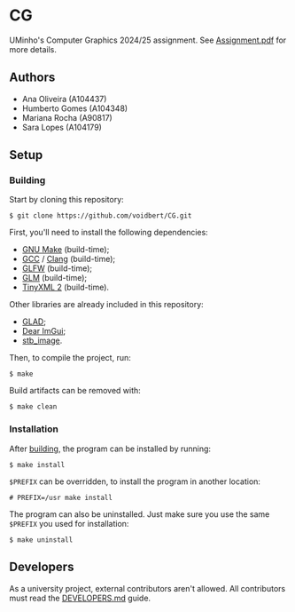 # CG

UMinho's Computer Graphics 2024/25 assignment. See [Assignment.pdf](Assignment.pdf) for more
details.

## Authors

 - Ana Oliveira (A104437)
 - Humberto Gomes (A104348)
 - Mariana Rocha (A90817)
 - Sara Lopes (A104179)

## Setup

### Building

Start by cloning this repository:

```
$ git clone https://github.com/voidbert/CG.git
```

First, you'll need to install the following dependencies:

- [GNU Make](https://www.gnu.org/software/make/) (build-time);
- [GCC](https://www.gnu.org/software/gcc/) / [Clang](https://clang.llvm.org/) (build-time);
- [GLFW](https://www.glfw.org/) (build-time);
- [GLM](https://github.com/g-truc/glm) (build-time);
- [TinyXML 2](https://github.com/leethomason/tinyxml2) (build-time).

Other libraries are already included in this repository:

 - [GLAD](https://glad.dav1d.de/);
 - [Dear ImGui](https://github.com/ocornut/imgui);
 - [stb_image](https://github.com/nothings/stb).

Then, to compile the project, run:

```console
$ make
```

Build artifacts can be removed with:

```console
$ make clean
```

### Installation

After [building](#building), the program can be installed by running:

```console
$ make install
```

`$PREFIX` can be overridden, to install the program in another location:

```console
# PREFIX=/usr make install
```

The program can also be uninstalled. Just make sure you use the same `$PREFIX` you used for
installation:

```console
$ make uninstall
```

## Developers

As a university project, external contributors aren't allowed.
All contributors must read the [DEVELOPERS.md](DEVELOPERS.md) guide.
